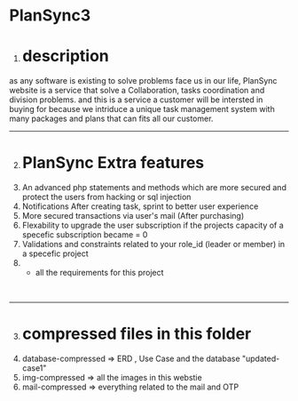 # PlanSync3
1) <h1> description </h1>
as any software is existing to solve problems face us in our life,
PlanSync website is a service that solve a Collaboration, tasks coordination and division problems.
and this is a service a customer will be intersted in buying for because we intriduce 
a unique task management system with many packages and plans that can fits all our customer.
<br>
<hr>
  

2) <h1> PlanSync Extra features </h1>
  1) An advanced php statements and methods which are more secured and protect the users from hacking or sql injection 
  2) Notifications After creating task, sprint to better user experience
  3) More secured transactions via user's mail (After purchasing)
  4) Flexability to upgrade the user subscription if the  projects capacity of a specefic subscription became = 0 
  5) Validations and constraints related to your role_id (leader or member) in a specefic project
  6) + all the requirements for this project

<br>
<hr>


3) <h1> compressed files in this folder </h1>
  1) database-compressed => ERD , Use Case and the database "updated-case1"
  2) img-compressed => all the images in this webstie
  3) mail-compressed => everything related to the mail and OTP



















